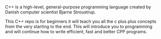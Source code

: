 C++ is a high-level, general-purpose programming language created by Danish computer scientist Bjarne Stroustrup.

This C++ repo is for beginners it will teach you all the c plus plus concepts from the very starting to the end.
This will introduce you to programming and will continue how to write efficient, fast and better CPP programs.
